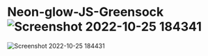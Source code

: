 # Neon-glow-JS-Greensock![Screenshot 2022-10-25 184341](https://user-images.githubusercontent.com/69422152/197783907-f5e71c36-9aaa-4e25-9487-e9c1ed802a20.jpg)
![Screenshot 2022-10-25 184431](https://user-images.githubusercontent.com/69422152/197783919-dd010ba4-dc91-44da-b8fa-df70e8f741f1.jpg)
